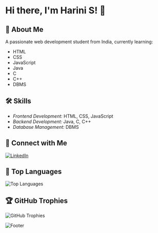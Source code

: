 # Hi there, I'm Harini S! 👋

## 🚀 About Me

A passionate web development student from India, currently learning:
- HTML
- CSS
- JavaScript
- Java
- C
- C++
- DBMS

## 🛠 Skills
- *Frontend Development:* HTML, CSS, JavaScript
- *Backend Development:* Java, C, C++
- *Database Management:* DBMS

## 🔗 Connect with Me

[![LinkedIn](https://img.shields.io/badge/LinkedIn-blue?style=for-the-badge&logo=linkedin)](https://www.linkedin.com/in/harinisudhakaran/)

## 🌟 Top Languages
![Top Languages](https://github-readme-stats.vercel.app/api/top-langs/?username=sudhakaranharini&layout=compact&theme=radical) 

## 🏆 GitHub Trophies
![GitHub Trophies](https://github-profile-trophy.vercel.app/?username=sudhakaranharini&theme=radical)



![Footer](https://via.placeholder.com/1200x100.png?text=Thanks+for+visiting!&color=8a2be2)



